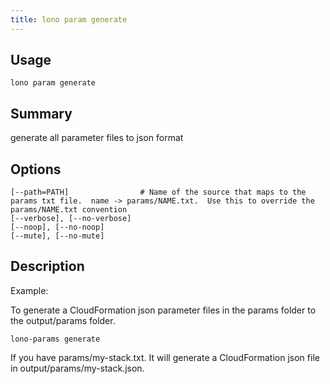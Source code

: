 ```yaml
---
title: lono param generate
---
```


## Usage

    lono param generate

## Summary

generate all parameter files to json format
## Options

```
[--path=PATH]                # Name of the source that maps to the params txt file.  name -> params/NAME.txt.  Use this to override the params/NAME.txt convention
[--verbose], [--no-verbose]
[--noop], [--no-noop]
[--mute], [--no-mute]
```

## Description

Example:

To generate a CloudFormation json parameter files in the params folder to the output/params folder.

    lono-params generate

If you have params/my-stack.txt. It will generate a CloudFormation json file in output/params/my-stack.json.


